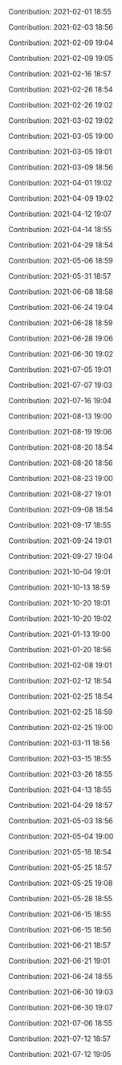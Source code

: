 Contribution: 2021-02-01 18:55

Contribution: 2021-02-03 18:56

Contribution: 2021-02-09 19:04

Contribution: 2021-02-09 19:05

Contribution: 2021-02-16 18:57

Contribution: 2021-02-26 18:54

Contribution: 2021-02-26 19:02

Contribution: 2021-03-02 19:02

Contribution: 2021-03-05 19:00

Contribution: 2021-03-05 19:01

Contribution: 2021-03-09 18:56

Contribution: 2021-04-01 19:02

Contribution: 2021-04-09 19:02

Contribution: 2021-04-12 19:07

Contribution: 2021-04-14 18:55

Contribution: 2021-04-29 18:54

Contribution: 2021-05-06 18:59

Contribution: 2021-05-31 18:57

Contribution: 2021-06-08 18:58

Contribution: 2021-06-24 19:04

Contribution: 2021-06-28 18:59

Contribution: 2021-06-28 19:06

Contribution: 2021-06-30 19:02

Contribution: 2021-07-05 19:01

Contribution: 2021-07-07 19:03

Contribution: 2021-07-16 19:04

Contribution: 2021-08-13 19:00

Contribution: 2021-08-19 19:06

Contribution: 2021-08-20 18:54

Contribution: 2021-08-20 18:56

Contribution: 2021-08-23 19:00

Contribution: 2021-08-27 19:01

Contribution: 2021-09-08 18:54

Contribution: 2021-09-17 18:55

Contribution: 2021-09-24 19:01

Contribution: 2021-09-27 19:04

Contribution: 2021-10-04 19:01

Contribution: 2021-10-13 18:59

Contribution: 2021-10-20 19:01

Contribution: 2021-10-20 19:02

Contribution: 2021-01-13 19:00

Contribution: 2021-01-20 18:56

Contribution: 2021-02-08 19:01

Contribution: 2021-02-12 18:54

Contribution: 2021-02-25 18:54

Contribution: 2021-02-25 18:59

Contribution: 2021-02-25 19:00

Contribution: 2021-03-11 18:56

Contribution: 2021-03-15 18:55

Contribution: 2021-03-26 18:55

Contribution: 2021-04-13 18:55

Contribution: 2021-04-29 18:57

Contribution: 2021-05-03 18:56

Contribution: 2021-05-04 19:00

Contribution: 2021-05-18 18:54

Contribution: 2021-05-25 18:57

Contribution: 2021-05-25 19:08

Contribution: 2021-05-28 18:55

Contribution: 2021-06-15 18:55

Contribution: 2021-06-15 18:56

Contribution: 2021-06-21 18:57

Contribution: 2021-06-21 19:01

Contribution: 2021-06-24 18:55

Contribution: 2021-06-30 19:03

Contribution: 2021-06-30 19:07

Contribution: 2021-07-06 18:55

Contribution: 2021-07-12 18:57

Contribution: 2021-07-12 19:05

